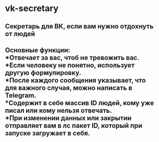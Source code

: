 # vk-secretary
Секретарь для ВК, если вам нужно отдохнуть от людей
---  
Основные функции:  
*Отвечает за вас, чтоб не тревожить вас.  
*Если человеку не понятно, использует другую формулировку.  
*После каждого сообщения указывает, что для важного случая, можно написать в Telegram.  
*Содержит в себе массив ID людей, кому уже писал или кому нельзя отвечать.  
*При изменении данных или закрытии  отправляет вам в лс пакет ID, который при запуске загружает в себя.  
---
